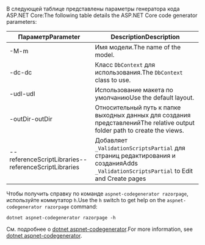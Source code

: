<a name="codegenerator"></a> <span data-ttu-id="d4f30-101">В следующей таблице представлены параметры генератора кода ASP.NET Core:</span><span class="sxs-lookup"><span data-stu-id="d4f30-101">The following table details the ASP.NET Core code generator parameters:</span></span>

| <span data-ttu-id="d4f30-102">Параметр</span><span class="sxs-lookup"><span data-stu-id="d4f30-102">Parameter</span></span>               | <span data-ttu-id="d4f30-103">Description</span><span class="sxs-lookup"><span data-stu-id="d4f30-103">Description</span></span>|
| ----------------- | ------------ |
| <span data-ttu-id="d4f30-104">-M</span><span class="sxs-lookup"><span data-stu-id="d4f30-104">-m</span></span>  | <span data-ttu-id="d4f30-105">Имя модели.</span><span class="sxs-lookup"><span data-stu-id="d4f30-105">The name of the model.</span></span> |
| <span data-ttu-id="d4f30-106">-dc</span><span class="sxs-lookup"><span data-stu-id="d4f30-106">-dc</span></span>  | <span data-ttu-id="d4f30-107">Класс `DbContext` для использования.</span><span class="sxs-lookup"><span data-stu-id="d4f30-107">The `DbContext` class to use.</span></span> |
| <span data-ttu-id="d4f30-108">-udl</span><span class="sxs-lookup"><span data-stu-id="d4f30-108">-udl</span></span> | <span data-ttu-id="d4f30-109">Использование макета по умолчанию</span><span class="sxs-lookup"><span data-stu-id="d4f30-109">Use the default layout.</span></span> |
| <span data-ttu-id="d4f30-110">-outDir</span><span class="sxs-lookup"><span data-stu-id="d4f30-110">-outDir</span></span> | <span data-ttu-id="d4f30-111">Относительный путь к папке выходных данных для создания представлений</span><span class="sxs-lookup"><span data-stu-id="d4f30-111">The relative output folder path to create the views.</span></span> |
| <span data-ttu-id="d4f30-112">--referenceScriptLibraries</span><span class="sxs-lookup"><span data-stu-id="d4f30-112">--referenceScriptLibraries</span></span> | <span data-ttu-id="d4f30-113">Добавляет `_ValidationScriptsPartial` для страниц редактирования и создания</span><span class="sxs-lookup"><span data-stu-id="d4f30-113">Adds `_ValidationScriptsPartial` to Edit and Create pages</span></span> |

<span data-ttu-id="d4f30-114">Чтобы получить справку по команде `aspnet-codegenerator razorpage`, используйте коммутатор `h`.</span><span class="sxs-lookup"><span data-stu-id="d4f30-114">Use the `h` switch to get help on the `aspnet-codegenerator razorpage` command:</span></span>

```dotnetcli
dotnet aspnet-codegenerator razorpage -h
```

<span data-ttu-id="d4f30-115">См. подробнее о [dotnet aspnet-codegenerator](xref:fundamentals/tools/dotnet-aspnet-codegenerator).</span><span class="sxs-lookup"><span data-stu-id="d4f30-115">For more information, see [dotnet aspnet-codegenerator](xref:fundamentals/tools/dotnet-aspnet-codegenerator).</span></span>
